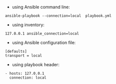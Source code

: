 * using Ansible command line:
```
ansible-playbook --connection=local  playbook.yml
```
* using inventory:
```
127.0.0.1 ansible_connection=local
```
* using Ansible configuration file:
```
[defaults]
transport = local
```
* using playbook header:
```
- hosts: 127.0.0.1
  connection: local
```